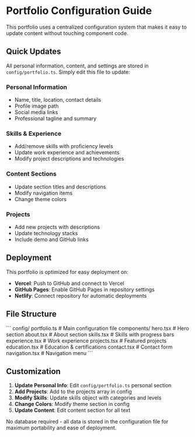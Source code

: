 # Portfolio Configuration Guide

This portfolio uses a centralized configuration system that makes it easy to update content without touching component code.

## Quick Updates

All personal information, content, and settings are stored in `config/portfolio.ts`. Simply edit this file to update:

### Personal Information
- Name, title, location, contact details
- Profile image path
- Social media links
- Professional tagline and summary

### Skills & Experience
- Add/remove skills with proficiency levels
- Update work experience and achievements
- Modify project descriptions and technologies

### Content Sections
- Update section titles and descriptions
- Modify navigation items
- Change theme colors

### Projects
- Add new projects with descriptions
- Update technology stacks
- Include demo and GitHub links

## Deployment

This portfolio is optimized for easy deployment on:
- **Vercel**: Push to GitHub and connect to Vercel
- **GitHub Pages**: Enable GitHub Pages in repository settings
- **Netlify**: Connect repository for automatic deployments

## File Structure

\`\`\`
config/
  portfolio.ts          # Main configuration file
components/
  hero.tsx             # Hero section
  about.tsx            # About section
  skills.tsx           # Skills with progress bars
  experience.tsx       # Work experience
  projects.tsx         # Featured projects
  education.tsx        # Education & certifications
  contact.tsx          # Contact form
  navigation.tsx       # Navigation menu
\`\`\`

## Customization

1. **Update Personal Info**: Edit `config/portfolio.ts` personal section
2. **Add Projects**: Add to the projects array in config
3. **Modify Skills**: Update skills object with categories and levels
4. **Change Colors**: Modify theme section in config
5. **Update Content**: Edit content section for all text

No database required - all data is stored in the configuration file for maximum portability and ease of deployment.
